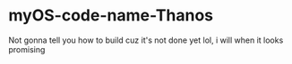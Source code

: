 # myOS-code-name-Thanos

Not gonna tell you how to build cuz it's not done yet lol, i will when it looks promising
